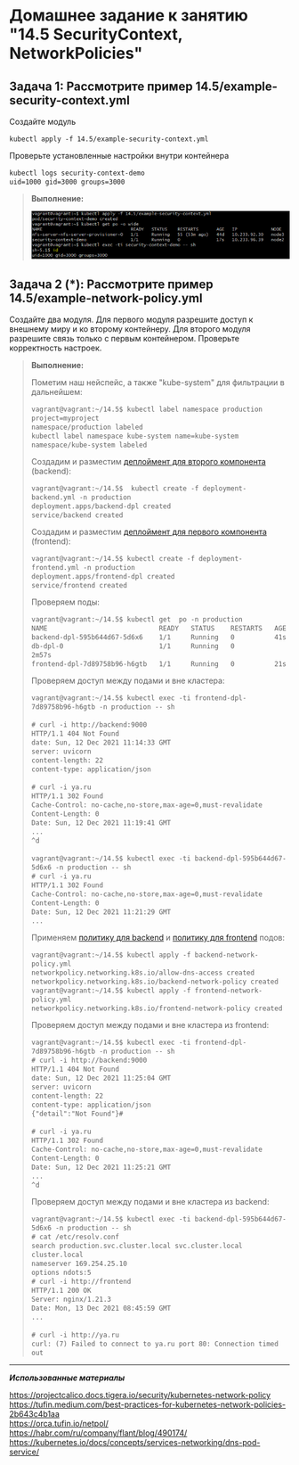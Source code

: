# Домашнее задание к занятию "14.5 SecurityContext, NetworkPolicies"

## Задача 1: Рассмотрите пример 14.5/example-security-context.yml

Создайте модуль

```
kubectl apply -f 14.5/example-security-context.yml
```

Проверьте установленные настройки внутри контейнера

```
kubectl logs security-context-demo
uid=1000 gid=3000 groups=3000
```

> **Выполнение:**    
> 
> ![14-05-01](img/1.png) 


## Задача 2 (*): Рассмотрите пример 14.5/example-network-policy.yml

Создайте два модуля. Для первого модуля разрешите доступ к внешнему миру
и ко второму контейнеру. Для второго модуля разрешите связь только с
первым контейнером. Проверьте корректность настроек.

> **Выполнение:**    
> 
> Пометим наш нейспейс, а также "kube-system" для фильтрации в дальнейшем:
> ```console
> vagrant@vagrant:~/14.5$ kubectl label namespace production project=myproject
> namespace/production labeled
> kubectl label namespace kube-system name=kube-system
> namespace/kube-system labeled
> ```
>
> Создадим и разместим [деплоймент для второго компонента](deployment-backend.yml) (backend):
> ```console
> vagrant@vagrant:~/14.5$  kubectl create -f deployment-backend.yml -n production
> deployment.apps/backend-dpl created
> service/backend created
> ```
>
> Создадим и разместим [деплоймент для первого компонента](deployment-frontend.yml) (frontend):
> ```console
> vagrant@vagrant:~/14.5$ kubectl create -f deployment-frontend.yml -n production
> deployment.apps/frontend-dpl created
> service/frontend created
> ```
> 
> Проверяем поды:
> ```console
> vagrant@vagrant:~/14.5$ kubectl get  po -n production
> NAME                            READY   STATUS    RESTARTS   AGE
> backend-dpl-595b644d67-5d6x6    1/1     Running   0          41s
> db-dpl-0                        1/1     Running   0          2m57s
> frontend-dpl-7d89758b96-h6gtb   1/1     Running   0          21s
> ```
> 
> Проверяем доступ между подами и вне кластера:
> ```console
> vagrant@vagrant:~/14.5$ kubectl exec -ti frontend-dpl-7d89758b96-h6gtb -n production -- sh
> 
> # curl -i http://backend:9000
> HTTP/1.1 404 Not Found
> date: Sun, 12 Dec 2021 11:14:33 GMT
> server: uvicorn
> content-length: 22
> content-type: application/json
> 
> # curl -i ya.ru
> HTTP/1.1 302 Found
> Cache-Control: no-cache,no-store,max-age=0,must-revalidate
> Content-Length: 0
> Date: Sun, 12 Dec 2021 11:19:41 GMT
> ...
> ^d
>
> vagrant@vagrant:~/14.5$ kubectl exec -ti backend-dpl-595b644d67-5d6x6 -n production -- sh
> # curl -i ya.ru
> HTTP/1.1 302 Found
> Cache-Control: no-cache,no-store,max-age=0,must-revalidate
> Content-Length: 0
> Date: Sun, 12 Dec 2021 11:21:29 GMT
> ...
> ```
>
> Применяем [политику для backend](backend-network-policy.yml) и [политику для frontend](frontend-network-policy.yml) подов:
> ```console
> vagrant@vagrant:~/14.5$ kubectl apply -f backend-network-policy.yml
> networkpolicy.networking.k8s.io/allow-dns-access created
> networkpolicy.networking.k8s.io/backend-network-policy created
> vagrant@vagrant:~/14.5$ kubectl apply -f frontend-network-policy.yml
> networkpolicy.networking.k8s.io/frontend-network-policy created
> ```
> 
> Проверяем доступ между подами и вне кластера из frontend:
> ```console
> vagrant@vagrant:~/14.5$ kubectl exec -ti frontend-dpl-7d89758b96-h6gtb -n production -- sh
> # curl -i http://backend:9000
> HTTP/1.1 404 Not Found
> date: Sun, 12 Dec 2021 11:25:04 GMT
> server: uvicorn
> content-length: 22
> content-type: application/json
> {"detail":"Not Found"}#
> 
> # curl -i ya.ru
> HTTP/1.1 302 Found
> Cache-Control: no-cache,no-store,max-age=0,must-revalidate
> Content-Length: 0
> Date: Sun, 12 Dec 2021 11:25:21 GMT
> ...
> ^d
> ```
> 
> Проверяем доступ между подами и вне кластера из backend:
> ```console
> vagrant@vagrant:~/14.5$ kubectl exec -ti backend-dpl-595b644d67-5d6x6 -n production -- sh
> # cat /etc/resolv.conf
> search production.svc.cluster.local svc.cluster.local cluster.local
> nameserver 169.254.25.10
> options ndots:5
> # curl -i http://frontend
> HTTP/1.1 200 OK
> Server: nginx/1.21.3
> Date: Mon, 13 Dec 2021 08:45:59 GMT
> ...
>
> # curl -i http://ya.ru
> curl: (7) Failed to connect to ya.ru port 80: Connection timed out
> ```

---

***Использованные материалы***

https://projectcalico.docs.tigera.io/security/kubernetes-network-policy    
https://tufin.medium.com/best-practices-for-kubernetes-network-policies-2b643c4b1aa    
https://orca.tufin.io/netpol/    
https://habr.com/ru/company/flant/blog/490174/    
https://kubernetes.io/docs/concepts/services-networking/dns-pod-service/    
